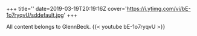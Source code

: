 +++
title=''
date=2019-03-19T20:19:16Z
cover='https://i.ytimg.com/vi/bE-1o7ryqvU/sddefault.jpg'
+++

All content belongs to GlennBeck.
{{< youtube bE-1o7ryqvU >}}
